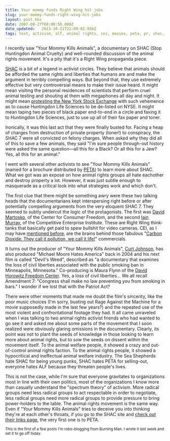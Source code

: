 ```yaml
---
title: Your mommy funds Right Wing hit jobs
slug: your-mommy-funds-right-wing-hit-jobs
layout: post.hbs
date: 2007-08-27T08:00:50.000Z
date_updated:   2013-10-21T22:09:02.956Z
tags: text, activism, alf, animal rights, cei, movies, peta, pr, shac, spectrum
---
```


I recently saw "Your Mommy Kills Animals", a documentary on SHAC (Stop Huntingdon Animal Cruelty) and well-rounded discussion of the animal rights movement. It's a pity that it's a Right Wing propaganda piece.<!--more-->

<a href="http://www.shac.net/" title="SHAC.net">SHAC</a> is a bit of a legend in activist circles. They believe that animals should be afforded the same rights and liberties that humans are and make the argument in terribly compelling ways. But beyond that, they use extremely effective but very controversial means to make their issue heard. It might mean visiting the personal residences of scientists that perform cruel animal testing and shouting at them with megaphones all day and night. It might mean <a href="http://www.shac.net/FINANCIAL/NYSE/NYSE/NYSE.html" title="The story so far at SHAC.net">protesting the New York Stock Exchange</a> with such vehemence as to cause Huntingdon Life Sciences to be de-listed on NYSE. It might mean taping two pieces of black paper end-to-end in a circle and faxing it to Huntingdon Life Sciences, just to use up all of their fax paper and toner.

Ironically, it was this last act that they were finally busted for. Facing a heap of charges from destruction of private property (toner!) to conspiracy, the SHAC 7 were all convicted on felony charges. When asked why they did all of this to save a few animals, they said "I'm sure people through-out history were asked the same question&mdash;all this for a Black? Or all this for a Jew? Yes, all this for an animal."

I went with several other activists to see "Your Mommy Kills Animals" (named for a brochure distributed by <a href="http://www.furisdead.com/feat-momfur.asp" title="PETA's anti-fur comic">PETA</a>) to learn more about SHAC. What we got was an exposé on how animal rights groups all hate eachother and destroy property a lot. However, it was just subtle enough to masquerade as a critical look into what strategies work and which don't.

The first clue that there might be something awry were these two talking heads that the documentarians kept interspersing right before or after potentially compelling arguments from the very eloquent SHAC 7. They seemed to subtly undercut the logic of the protagonists. The first was <a href="http://www.sourcewatch.org/index.php?title=David_Martosko" title="his profile on SourceWatch">David Martosko</a>, of the Center for Consumer Freedom, and the second <a href="http://www.sourcewatch.org/index.php?title=Iain_Murray" title="is profile on SourceWatch">Iain Murray</a>, of the Competitive Enterprise Institute. These are Right Wing think-tanks that basically get paid to spew bullshit for video cameras. CEI, as I may have <a href="http://www.sunshocked.com/stanifesto/archives/exxon-hearts-youtube/" title="'Exxon hearts Youtube' on Stanifesto">mentioned before</a>, are the brains behind those fabulous "<a href="http://www.npr.org/templates/story/story.php?storyId=5425355" title="Not linking to the bastards, here's NPR instead">Carbon Dioxide: They call it pollution, we call it life!</a>" commercials.

It turns out the producer of "Your Mommy Kills Animals", <a href="http://imdb.com/name/nm0996115/" title="his profile on IMDB">Curt Johnson</a>, has also produced "Michael Moore Hates America" back in 2004 and his next film is called "Devil's Weed", described as "a documentary that examines the loss of civil liberties associated with the public smoking ban in Minneapolis, Minnesota." Co-producing is Maura Flynn of the <a href="http://www.horowitzfreedomcenter.org/" title="HorowitzFreedomCenter.org">David Horowitz Freedom Center</a>. Yes, a loss of civil liberties... We all recall Amendment 7: "Congress shall make no law preventing you from smoking in bars." I wonder if we lost that with the Patriot Act?

There were other moments that made me doubt the film's sincerity, like the poor music choices (I'm sorry, busting out Rage Against the Machine for a movie supposedly made in the last few years?) and the repeated use of the most violent and confrontational footage they had. It all came unraveled when I was talking to two animal rights activist friends who had wanted to go see it and asked me about some parts of the movement that I soon realized were obviously glaring omissions in the documentary. Clearly, its point was not to plant the seeds of knowledge in those looking to learn more about animal rights, but to sow the seeds on dissent within the movement itself. To the animal welfare people, it showed a crazy and out-of-control animal rights faction. To the animal rights people, it showed a hypocritical and ineffectual animal welfare industry. The Sea Shepherds hate SHAC for being young punks, SHAC hates PETA for selling-out, everyone hates ALF because they threaten people's lives.

This is not the case, while I'm sure that everyone gravitates to organizations most in line with their own politics, most of the organizations I know more than casually understand the "spectrum theory" of activism. More radical groups need less radical groups to act respectable in order to negotiate, less radical groups need more radical groups to provide pressure to bring power-holders to the table. The animal rights movement is the same way. Even if "Your Mommy Kills Animals" tries to deceive you into thinking they're at each other's throats, if you go to the SHAC site and <a href="http://www.shac.net/FEATURES/links.html" title="SHAC's links">check out their links page</a>, the very first one is to PETA.

<small>This is the first of a few posts I'm robo-blogging from Burning Man. I wrote it last week and set it to go off today.</small>
